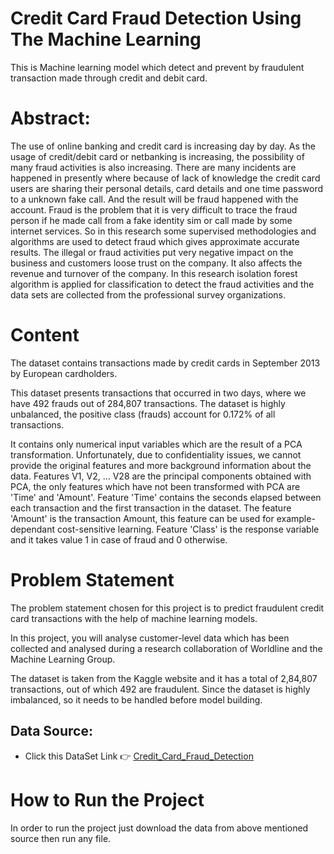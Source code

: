 # Credit Card Fraud Detection Using The Machine Learning
This is Machine learning model which detect and prevent by fraudulent transaction made through credit and debit card.

# Abstract:

The use of online banking and credit card is increasing day by day. As the usage of credit/debit card or netbanking is increasing, the possibility of many fraud activities is also increasing. There are many incidents are happened in presently where because of lack of knowledge the credit card users are sharing their personal details, card details and one time password to a unknown fake call. And the result will be fraud happened with the account. Fraud is the problem that it is very difficult to trace the fraud person if he made call from a fake identity sim or call made by some internet services. So in this research some supervised methodologies and algorithms are used to detect fraud which gives approximate accurate results. The illegal or fraud activities put very negative impact on the business and customers loose trust on the company. It also affects the revenue and turnover of the company. In this research isolation forest algorithm is applied for classification to detect the fraud activities and the data sets are collected from the professional survey organizations.

# Content

The dataset contains transactions made by credit cards in September 2013 by European cardholders.

This dataset presents transactions that occurred in two days, where we have 492 frauds out of 284,807 transactions. The dataset is highly unbalanced, the positive class (frauds) account for 0.172% of all transactions.

It contains only numerical input variables which are the result of a PCA transformation. Unfortunately, due to confidentiality issues, we cannot provide the original features and more background information about the data. Features V1, V2, … V28 are the principal components obtained with PCA, the only features which have not been transformed with PCA are 'Time' and 'Amount'. Feature 'Time' contains the seconds elapsed between each transaction and the first transaction in the dataset. The feature 'Amount' is the transaction Amount, this feature can be used for example-dependant cost-sensitive learning. Feature 'Class' is the response variable and it takes value 1 in case of fraud and 0 otherwise.

# Problem Statement

The problem statement chosen for this project is to predict fraudulent credit card transactions with the help of machine learning models.

In this project, you will analyse customer-level data which has been collected and analysed during a research collaboration of Worldline and the Machine Learning Group.

The dataset is taken from the Kaggle website and it has a total of 2,84,807 transactions, out of which 492 are fraudulent. Since the dataset is highly imbalanced, so it needs to be handled before model building.

## Data Source:

* Click this DataSet Link :point_right: [Credit_Card_Fraud_Detection](https://www.kaggle.com/datasets/mlg-ulb/creditcardfraud)

# How to Run the Project

In order to run the project just download the data from above mentioned source then run any file.










